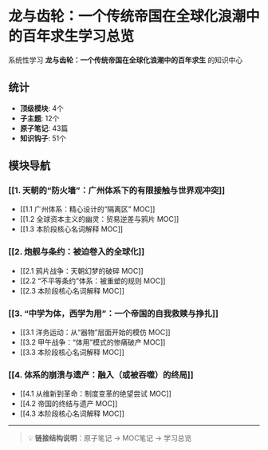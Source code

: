 # 龙与齿轮：一个传统帝国在全球化浪潮中的百年求生学习总览

系统性学习 **龙与齿轮：一个传统帝国在全球化浪潮中的百年求生** 的知识中心

## 统计

- **顶级模块**: 4个
- **子主题**: 12个
- **原子笔记**: 43篇
- **知识钩子**: 51个

## 模块导航

### [[1. 天朝的“防火墙”：广州体系下的有限接触与世界观冲突]]

- [[1.1 广州体系：精心设计的“隔离区” MOC]]
- [[1.2 全球资本主义的幽灵：贸易逆差与鸦片 MOC]]
- [[1.3 本阶段核心名词解释 MOC]]

### [[2. 炮舰与条约：被迫卷入的全球化]]

- [[2.1 鸦片战争：天朝幻梦的破碎 MOC]]
- [[2.2 “不平等条约”体系：被重塑的规则 MOC]]
- [[2.3 本阶段核心名词解释 MOC]]

### [[3. “中学为体，西学为用”：一个帝国的自我救赎与挣扎]]

- [[3.1 洋务运动：从“器物”层面开始的模仿 MOC]]
- [[3.2 甲午战争：“体用”模式的惨痛破产 MOC]]
- [[3.3 本阶段核心名词解释 MOC]]

### [[4. 体系的崩溃与遗产：融入（或被吞噬）的终局]]

- [[4.1 从维新到革命：制度变革的绝望尝试 MOC]]
- [[4.2 帝国的终结与遗产 MOC]]
- [[4.3 本阶段核心名词解释 MOC]]

---

> 💡 **链接结构说明**：原子笔记 → MOC笔记 → 学习总览
